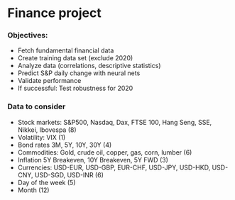 # Finance project

### Objectives:

* Fetch fundamental financial data
* Create training data set (exclude 2020)
* Analyze data (correlations, descriptive statistics)
* Predict S&P daily change with neural nets
* Validate performance
* If successful: Test robustness for 2020


### Data to consider

* Stock markets: S&P500, Nasdaq, Dax, FTSE 100, Hang Seng, SSE, Nikkei, Ibovespa (8)
* Volatility: VIX (1)
* Bond rates 3M, 5Y, 10Y, 30Y (4)
* Commodities: Gold, crude oil, copper, gas, corn, lumber (6)
* Inflation 5Y Breakeven, 10Y Breakeven, 5Y FWD (3)
* Currencies: USD-EUR, USD-GBP, EUR-CHF, USD-JPY, USD-HKD, USD-CNY, USD-SGD, USD-INR (6)
* Day of the week (5)
* Month (12)
